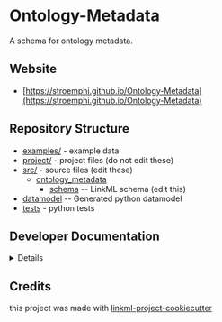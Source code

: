 # Ontology-Metadata

A schema for ontology metadata.

## Website

* [https://stroemphi.github.io/Ontology-Metadata](https://stroemphi.github.io/Ontology-Metadata)

## Repository Structure

* [examples/](examples/) - example data
* [project/](project/) - project files (do not edit these)
* [src/](src/) - source files (edit these)
    * [ontology_metadata](src/ontology_metadata)
        * [schema](src/ontology_metadata/schema) -- LinkML schema (edit this)
* [datamodel](src/ontology_metadata/datamodel) -- Generated python datamodel
* [tests](tests/) - python tests

## Developer Documentation

<details>
Use the `make` command to generate project artefacts:

- `make all`: make everything
- `make deploy`: deploys site

</details>

## Credits

this project was made with [linkml-project-cookiecutter](https://github.com/linkml/linkml-project-cookiecutter)
